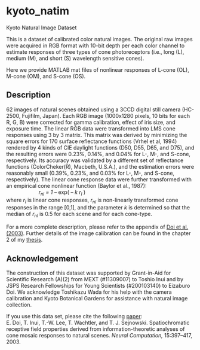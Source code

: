 # kyoto_natim
Kyoto Natural Image Dataset

This is a dataset of calibrated color natural images.  The original raw images were acquired in RGB format with 10-bit depth per each color channel to estimate responses of three types of cone photoreceptors (i.e., long (L), medium (M), and short (S) wavelength sensitive cones).

Here we provide MATLAB mat files of nonlinear responses of L-cone (OL), M-cone (OM), and S-cone (OS).

## Description
62 images of natural scenes obtained using a 3CCD digital still camera (HC-2500, Fujifilm, Japan).  Each RGB image (1000x1280 pixels, 10 bits for each R, G, B) were corrected for gamma calibration, effect of iris size, and exposure time.  The linear RGB data were transformed into LMS cone responses using 3 by 3 matrix.  This matrix was derived by minimizing the square errors for 170 surface reflectance functions (Vrhel et al, 1994) rendered by 4 kinds of CIE daylight functions (D50, D55, D65, and D75), and the resulting errors were 0.23%, 0.14%, and 0.04% for L-, M-, and S-cone, respectively.  Its accuracy was validated by a different set of reflectance functions (ColorCheker(R), Macbeth, U.S.A.), and the estimation errors were reasonably small (0.39%, 0.23%, and 0.03% for L-, M-, and S-cone, respectively).  The linear cone response data were further transformed with an empirical cone nonlinear function (Baylor et al., 1987):<br>
&nbsp;&nbsp;&nbsp;&nbsp;&nbsp;&nbsp;&nbsp;&nbsp;&nbsp;&nbsp;
&nbsp;&nbsp;&nbsp;&nbsp;&nbsp;&nbsp;&nbsp;&nbsp;&nbsp;&nbsp;
_r<sub>nl</sub> = 1 –_ exp( _– k  r<sub>l</sub>_ ) <br>
where _r<sub>l</sub>_ is linear cone responses, _r<sub>nl</sub>_ is non-linearly transformed cone responses in the range [0,1], and the parameter _k_ is determined so that the median of _r<sub>nl</sub>_ is 0.5 for each scene and for each cone-type.

For a more complete description, please refer to the appendix of <a href="https://sites.google.com/site/eizaburodoi/publications/Doi-etal-2003-NC.pdf?attredirects=1">Doi et al. (2003)</a>.  Further details of the image calibration can be found in the chapter 2 of my <a href="https://drive.google.com/file/d/0B0YejhPIw9kRSC05N1ZTV0NZYzQ/view?usp=share_link&resourcekey=0-1f-JIDr2t44I8FOehU98sQ">thesis</a>.

## Acknowledgement
The construction of this dataset was supported by Grant-in-Aid for Scientific Research (A)(2) from MEXT (#11309007) to Toshio Inui and by JSPS Research Fellowships for Young Scientists (#200103140) to Eizaburo Doi. We acknowledge Toshikazu Wada for his help with the camera calibration and Kyoto Botanical Gardens for assistance with natural image collection. 

If you use this data set, please cite the following <a href="https://sites.google.com/site/eizaburodoi/publications/Doi-etal-2003-NC.pdf?attredirects=1">paper</a>:<br>
E. Doi, T. Inui, T.-W. Lee, T. Wachtler, and T. J. Sejnowski. Spatiochromatic receptive field properties derived from information-theoretic analyses of cone mosaic responses to natural scenes. _Neural Computation,_ 15:397–417, 2003.






